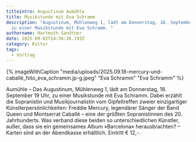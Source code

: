 ```yaml
---
titleintro: Augustinum Aumühle
title: Musikstunde mit Eva Schramm
description: "Augustinum, Mühlenweg 1, lädt am Donnerstag, 18. September 19 Uhr,
  zu einer Musikstunde mit Eva Schramm. "
authorname: Hartmuth Sandtner
date: 2025-09-02T14:34:26.193Z
category: Kultur
tags:
  - Vortrag
---
```

{% imageWithCaption "media/uploads/2025.09.18-mercury-und-caballé_foto_eva_schramm.jp-g.jpeg" "Eva Schramm" "Eva Schramm" %}

Aumühle – Das Augustinum, Mühlenweg 1, lädt am Donnerstag, 18. September 19 Uhr, zu einer Musikstunde mit Eva Schramm. Dabei erzählt die Sopranistin und Musikjournalistin vom Gipfeltreffen zweier einzigartiger Künstlerpersönlichkeiten: Freddie Mercury, legendärer Sänger der Band Queen und Montserrat Caballé – eine der größten Sopranistinnen des 20. Jahrhunderts. Was verband diese beiden so unterschiedlichen Künstler, außer, dass sie ein gemeinsames Album »Barcelona« herausbrachten? – Karten sind an der Abendkasse erhältlich. Eintritt € 12,-.